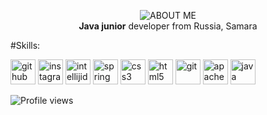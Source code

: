 <p align="center">
  <img src="https://c.radikal.ru/c18/2012/05/54bed54edbe7.png" alt="ABOUT ME" />
  <br>
  <span style="font-weight: bold">Java junior</span> developer from Russia, Samara
</p>


#Skills:  



[<img src='https://cdn.jsdelivr.net/npm/simple-icons@3.0.1/icons/github.svg' alt='github' height='40'>](https://github.com/Fedoseew)  [<img src='https://cdn.jsdelivr.net/npm/simple-icons@3.0.1/icons/instagram.svg' alt='instagram' height='40'>](https://www.instagram.com/al.burno/)  [<img src='https://cdn.jsdelivr.net/npm/simple-icons@3.0.1/icons/intellijidea.svg' alt='intellijidea' height='40'>](#)  [<img src='https://cdn.jsdelivr.net/npm/simple-icons@3.0.1/icons/spring.svg' alt='spring' height='40'>](#)  [<img src='https://cdn.jsdelivr.net/npm/simple-icons@3.0.1/icons/css3.svg' alt='css3' height='40'>](#)  [<img src='https://cdn.jsdelivr.net/npm/simple-icons@3.0.1/icons/html5.svg' alt='html5' height='40'>](#)  [<img src='https://cdn.jsdelivr.net/npm/simple-icons@3.0.1/icons/git.svg' alt='git' height='40'>](#)  [<img src='https://cdn.jsdelivr.net/npm/simple-icons@3.0.1/icons/apachemaven.svg' alt='apachemaven' height='40'>](#)  [<img src='https://cdn.jsdelivr.net/npm/simple-icons@3.0.1/icons/java.svg' alt='java' height='40'>](#)  

![Profile views](https://gpvc.arturio.dev/Fedoseew)  
